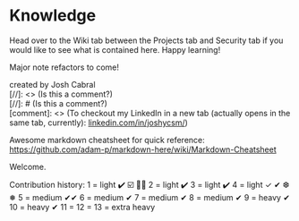 # Knowledge

Head over to the Wiki tab between the Projects tab and Security tab if you would like to see what is contained here. Happy learning!

Major note refactors to come!

created by Josh Cabral <br>
[//]: <> (Is this a comment?) <br>
[//]: # (Is this a comment?) <br>
[comment]: <> (To checkout my LinkedIn in a new tab (actually opens in the same tab, currently): <a href="https://www.linkedin.com/in/joshycsm/" target="_blank">linkedin.com/in/joshycsm/</a>)

Awesome markdown cheatsheet for quick reference: https://github.com/adam-p/markdown-here/wiki/Markdown-Cheatsheet

Welcome.

Contribution history:
1 = light ✔️ ☑️ 🎵🎶
2 = light ✔️
3 = light ✔️
4 = light ✓ ✔︎ ❆ ❅
5 = medium ✔︎✔︎
6 = medium ✔︎
7 = medium ✔︎
8 = medium ✔︎
9 = heavy ✔︎
10 = heavy ✔︎
11 = 
12 = 
13 = extra heavy
